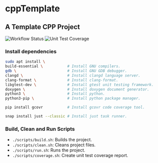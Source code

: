 # cppTemplate

## A Template CPP Project

![Workflow Status](https://img.shields.io/github/actions/workflow/status/rendayigit/cppTemplate/ci.yml)
![Unit Test Coverage](.github/workflows/coverage.svg)

### Install dependencies

```bash
sudo apt install \
build-essential \           # Install GNU compilers.
gdb \                       # Install GNU GDB debugger.
clangd \                    # Install clangd language server.
clang-format \              # Install clang-format.
libgtest-dev \              # Install gtest unit testing framework.
doxygen \                   # Install doxygen document generator.
python3 \                   # Install python.
python3-pip \               # Install python package manager.

pip install gcovr           # Install gcovr code coverage tool.

snap install just --classic # Install just task runner.
```

### Build, Clean and Run Scripts

- `./scripts/build.sh`: Builds the project.
- `./scripts/clean.sh`: Cleans project files.
- `./scripts/run.sh`: Runs the project.
- `./scripts/coverage.sh`: Create unit test coverage report.
